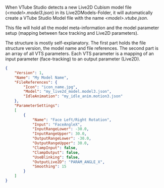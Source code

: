 When VTube Studio detects a new Live2D Cubism model file (_\<model\>.model3.json_) in its Live2DModels-Folder, it will automatically create a VTube Studio Model file with the name _\<model>\.vtube.json_.

This file will hold all the model meta-information and the model parameter setup (mapping between face tracking and Live2D parameters).

The structure is mostly self-explanatory. The first part holds the file structure version, the model name and file references. The second part is an array of all VTS parameters. Each VTS parameter is a mapping of an input parameter (face-tracking) to an output parameter (Live2D).

```json
{
    "Version": 1,
    "Name": "My Model Name",
    "FileReferences": {
        "Icon": "icon_name.jpg",
        "Model": "my_live2d_model.model3.json",
        "IdleAnimation": "my_idle_anim.motion3.json"
    },
    "ParameterSettings":
    [
        {
            "Name": "Face Left/Right Rotation",
            "Input": "FaceAngleX",
            "InputRangeLower": -30.0,
            "InputRangeUpper": 30.0,
            "OutputRangeLower": -30.0,
            "OutputRangeUpper": 30.0,
            "ClampInput": false,
            "ClampOutput": false,
            "UseBlinking": false,
            "OutputLive2D": "PARAM_ANGLE_X",
            "Smoothing": 15
        }
    ]
}
```


